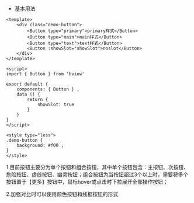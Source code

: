 + 基本用法

```vue
<template>
    <div class="demo-button">
        <Button type="primary">primary样式</Button>
        <Button type="main">main样式</Button>
        <Button type="text">text样式</Button>
        <Button :showSlot="showSlot">noslot</Button>
    </div>
</template>

<script>
import { Button } from 'bview'

export default {
    components: { Button } ,
    data () {
        return {
            showSlot: true
        }
    }
}
</script>

<style type="less">
.demo-button {
    background: #f00 ;
}
</style>
```


1.目前按钮主要分为单个按钮和组合按钮，其中单个按钮包含：主按钮、次按钮、危险按钮、虚线按钮、幽灵按钮；组合按钮为当按钮超过3个以上时，需要将多个按钮置于【更多】按钮中，鼠标hover或点击时下拉展开全部操作按钮；

2.加强对比时可以使用颜色按钮和线框按钮的形式